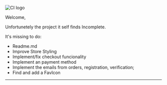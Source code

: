 ![CI logo](https://codeinstitute.s3.amazonaws.com/fullstack/ci_logo_small.png)

Welcome,

Unfortunetely the project it self finds Incomplete.

It's missing to do:
 - Readme.md
 - Improve Store Styling
 - Implement/fix checkout funcionality
 - Implement an payment method
 - Implement the emails from orders, registration, verification;
 - Find and add a FavIcon

 ____________________________________________________________________________________
